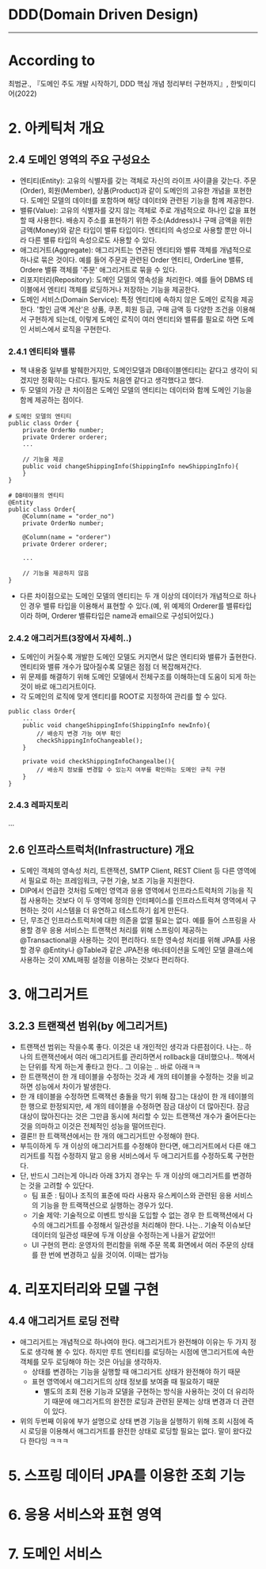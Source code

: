 # DDD(Domain Driven Design)

---

# According to
최범균., 『도메인 주도 개발 시작하기, DDD 핵심 개념 정리부터 구현까지』, 한빛미디어(2022)

# 2. 아케틱처 개요
## 2.4 도메인 영역의 주요 구성요소
- 엔티티(Entity): 고유의 식별자를 갖는 객체로 자신의 라이프 사이클을 갖는다. 주문(Order), 회원(Member), 상품(Product)과 같이 도메인의 고유한 개념을 포현한다. 도메인 모델의 데이터를 포함하며 해당 데이터와 관련된 기능을 함께 제공한다.
- 밸류(Value): 고유의 식별자를 갖지 않는 객체로 주로 개념적으로 하나인 값을 표현할 때 사용한다. 배송지 주소를 표현하기 위한 주소(Address)나 구매 금액을 위한 금액(Money)와 같은 타입이 밸류 타입이다. 엔티티의 속성으로 사용할 뿐만 아니라 다른 밸류 타입의 속성으로도 사용할 수 있다.
- 애그리거트(Aggregate): 애그리거트는 연관된 엔티티와 밸류 객체를 개념적으로 하나로 묶은 것이다. 예를 들어 주문과 관련된 Order 엔티티, OrderLine 밸류, Ordere 밸류 객체를 '주문' 애그리거트로 묶을 수 있다.
- 리포지터리(Repository): 도메인 모델의 영속성을 처리한다. 예를 들어 DBMS 테이블에서 엔티티 객체를 로딩하거나 저장하는 기능을 제공한다.
- 도메인 서비스(Domain Service): 특정 엔티티에 속하지 않은 도메인 로직을 제공한다. '할인 금액 계산'은 상품, 쿠폰, 회원 등급, 구매 금액 등 다양한 조건을 이용해서 구현하게 되는데, 이렇게 도메인 로직이 여러 엔티티와 밸류를 필요로 하면 도메인 서비스에서 로직을 구현한다.

### 2.4.1 엔티티와 밸류
- 책 내용중 일부를 발췌한거지만, 도메인모델과 DB테이블엔티티는 같다고 생각이 되겠지만 정확히는 다르다. 필자도 처음엔 같다고 생각했다고 했다.
- 두 모델의 가장 큰 차이점은 도메인 모델의 엔티티는 데이터와 함께 도메인 기능을 함께 제공하는 점이다.
```
# 도메인 모델의 엔티티
public class Order {
    private OrderNo number;
    private Orderer orderer;
    ...

    // 기능을 제공
    public void changeShippingInfo(ShippingInfo newShippingInfo){
    }
}

# DB테이블의 엔티티
@Entity
public class Order{
    @Column(name = "order_no")
    private OrderNo number;

    @Column(name = "orderer")
    private Orderer orderer;

    ...

    // 기능을 제공하지 않음
}
```
- 다른 차이점으로는 도메인 모델의 엔티티는 두 개 이상의 데이터가 개념적으로 하나인 경우 밸류 타입을 이용해서 표현할 수 있다.(예, 위 예제의 Orderer를 밸류타입이라 하며, Orderer 밸류타입은 name과 email으로 구성되어있다.)

### 2.4.2 애그리거트(3장에서 자세히..)
- 도메인이 커질수록 개발한 도메인 모델도 커지면서 많은 엔티티와 밸류가 출현한다. 엔티티와 밸류 개수가 많아질수록 모델은 점점 더 복잡해져간다.
- 위 문제를 해결하기 위해 도메인 모델에서 전체구조를 이해하는데 도움이 되게 하는것이 바로 애그리거트이다.
- 각 도메인의 로직에 맞게 엔티티를 ROOT로 지정하여 관리를 할 수 있다.
```
public class Order{
    ...
    public void changeShippingInfo(ShippingInfo newInfo){
        // 배송지 변경 가능 여부 확인
        checkShippingInfoChangeable();
    }

    private void checkShippingInfoChangealbe(){
        // 배송지 정보를 변경할 수 있는지 여부를 확인하는 도메인 규칙 구현
    }
}
```

### 2.4.3 레파지토리
...

## 2.6 인프라스트럭처(Infrastructure) 개요
- 도메인 객체의 영속성 처리, 트랜잭션, SMTP Client, REST Client 등 다른 영역에서 필요로 하는 프레임워크, 구현 기술, 보조 기능을 지원한다.
- DIP에서 언급한 것처럼 도메인 영역과 응용 영역에서 인프라스트럭처의 기능을 직접 사용하는 것보다 이 두 영역에 정의한 인터페이스를 인프라스트럭쳐 영역에서 구현하는 것이 시스템을 더 유연하고 테스트하기 쉽게 만든다.
- 단, 무조건 인프라스트럭처에 대한 의존을 없앨 필요는 없다. 예를 들어 스프링을 사용할 경우 응용 서비스는 트랜잭션 처리를 위해 스프링이 제공하는 @Transactional을 사용하는 것이 편리하다. 또한 영속성 처리를 위해 JPA를 사용할 경우 @Entity나 @Table과 같은 JPA전용 애너테이션을 도메인 모델 클래스에 사용하는 것이 XML매핑 설정을 이용하는 것보다 편리하다.

# 3. 애그리거트
## 3.2.3 트랜잭션 범위(by 에그리거트)
- 트랜잭션 범위는 작을수록 좋다. 이것은 내 개인적인 생각과 다른점이다. 나는.. 하나의 트랜잭션에서 여러 애그리거트를 관리하면서 rollback을 대비했으나.. 책에서는 단위를 작게 하는게 좋타고 한다.. 그 이유는 .. 바로 아래ㅋㅋ
- 한 트랜잭션이 한 개 테이블을 수정하는 것과 세 개의 테이블을 수정하는 것을 비교하면 성능에서 차이가 발생한다.
- 한 개 테이블을 수정하면 트랙잭션 충돌을 막기 위해 잠그는 대상이 한 개 테이블의 한 행으로 한정되지만, 세 개의 테이블을 수정하면 잠금 대상이 더 많아진다. 잠금 대상이 많아진다는 것은 그만큼 동시에 처리할 수 있는 트랜잭션 개수가 줄어든다는 것을 의마하고 이것은 전체적인 성능을 떨어뜨린다.
- 결론!! 한 트랙잭션에서는 한 개의 애그리거트만 수정해야 한다.
- 부득이하게 두 개 이상의 애그리거트를 수정해야 한다면, 애그리거트에서 다른 애그리거트를 직접 수정하지 말고 응용 서비스에서 두 애그리거트를 수정하도록 구현한다.
- 단, 반드시 그러는게 아니라 아래 3가지 경우는 두 개 이상의 애그리거트를 변경하는 것을 고려할 수 있단다.
  - 팀 표준 : 팀이나 조직의 표준에 따라 사용자 유스케이스와 관련된 응용 서비스의 기능을 한 트랙잭션으로 실행하는 경우가 있다.
  - 기술 제약: 기술적으로 이벤트 방식을 도입할 수 없는 경우 한 트랙잭션에서 다수의 애그리거트를 수정해서 일관성을 처리해야 한다. 나는.. 기술적 이슈보단 데이터의 일관성 때문에 두개 이상을 수정하는게 나을거 같았어!!
  - UI 구현의 편리: 운영자의 편리함을 위해 주문 목록 화면에서 여러 주문의 상태를 한 번에 변경하고 싶을 것이여. 이때는 쌉가능

# 4. 리포지터리와 모델 구현
## 4.4 애그리거트 로딩 전략
- 애그리거트는 개념적으로 하나여야 한다. 애그리거트가 완전해야 이유는 두 가지 정도로 생각해 볼 수 있다. 하지만 루트 엔티티를 로딩하는 시점에 앤그리거트에 속한 객체를 모두 로딩해야 하는 것은 아님을 생각하자.
  - 상태를 변경하는 기능을 실행할 때 애그리거트 상태가 완전해야 하기 때문
  - 표현 영역에서 애그리거트의 상태 정보를 보여줄 때 필요하기 때문
    - 별도의 조회 전용 기능과 모델을 구현하는 방식을 사용하는 것이 더 유리하기 때문에 애그리거트의 완전한 로딩과 관련된 문제는 상태 변경과 더 관련이 있다.
- 위의 두번째 이유에 부가 설명으로 상태 변경 기능을 실행하기 위해 조회 시점에 즉시 로딩을 이용해서 애그리거트를 완전한 상태로 로딩할 필요는 없다. 말이 왔다갔다 한다잉 ㅋㅋㅋ

# 5. 스프링 데이터 JPA를 이용한 조회 기능

# 6. 응용 서비스와 표현 영역

# 7. 도메인 서비스
